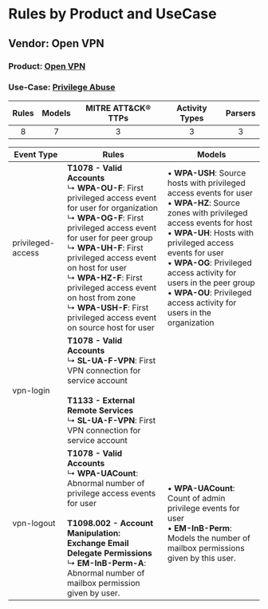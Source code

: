 Rules by Product and UseCase
============================
Vendor: Open VPN
----------------
### Product: [Open VPN](../ds_open_vpn_open_vpn.md)
### Use-Case: [Privilege Abuse](../../../../UseCases/uc_privilege_abuse.md)

| Rules | Models | MITRE ATT&CK® TTPs | Activity Types | Parsers |
|:-----:|:------:|:------------------:|:--------------:|:-------:|
|   8   |   7    |         3          |       3        |    3    |

| Event Type        | Rules    | Models    |
| ---- | ---- | ---- |
| privileged-access | <b>T1078 - Valid Accounts</b><br> ↳ <b>WPA-OU-F</b>: First privileged access event for user for organization<br> ↳ <b>WPA-OG-F</b>: First privileged access event for user for peer group<br> ↳ <b>WPA-UH-F</b>: First privileged access event on host for user<br> ↳ <b>WPA-HZ-F</b>: First privileged access event on host from zone<br> ↳ <b>WPA-USH-F</b>: First privileged access event on source host for user |  • <b>WPA-USH</b>: Source hosts with privileged access events for user<br> • <b>WPA-HZ</b>: Source zones with privileged access events for host<br> • <b>WPA-UH</b>: Hosts with privileged access events for user<br> • <b>WPA-OG</b>: Privileged access activity for users in the peer group<br> • <b>WPA-OU</b>: Privileged access activity for users in the organization |
| vpn-login         | <b>T1078 - Valid Accounts</b><br> ↳ <b>SL-UA-F-VPN</b>: First VPN connection for service account<br><br><b>T1133 - External Remote Services</b><br> ↳ <b>SL-UA-F-VPN</b>: First VPN connection for service account    |    |
| vpn-logout        | <b>T1078 - Valid Accounts</b><br> ↳ <b>WPA-UACount</b>: Abnormal number of privilege access events for user<br><br><b>T1098.002 - Account Manipulation: Exchange Email Delegate Permissions</b><br> ↳ <b>EM-InB-Perm-A</b>: Abnormal number of mailbox permission given by user.    |  • <b>WPA-UACount</b>: Count of admin privilege events for user<br> • <b>EM-InB-Perm</b>: Models the number of mailbox permissions given by this user.    |